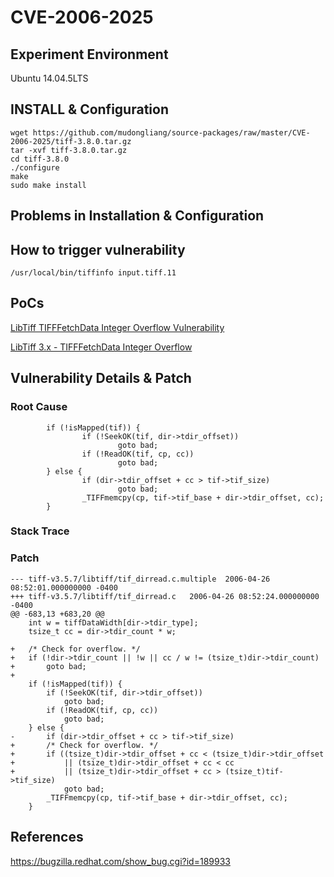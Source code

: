 # CVE-2006-2025

## Experiment Environment

Ubuntu 14.04.5LTS

## INSTALL & Configuration

```
wget https://github.com/mudongliang/source-packages/raw/master/CVE-2006-2025/tiff-3.8.0.tar.gz
tar -xvf tiff-3.8.0.tar.gz
cd tiff-3.8.0
./configure
make
sudo make install
```

## Problems in Installation & Configuration

## How to trigger vulnerability

```
/usr/local/bin/tiffinfo input.tiff.11
```

## PoCs

[LibTiff TIFFFetchData Integer Overflow Vulnerability](https://www.securityfocus.com/bid/17732/exploit)

[LibTiff 3.x - TIFFFetchData Integer Overflow](https://www.exploit-db.com/exploits/27764/)

## Vulnerability Details & Patch

### Root Cause

```
        if (!isMapped(tif)) {
                if (!SeekOK(tif, dir->tdir_offset))
                        goto bad;
                if (!ReadOK(tif, cp, cc))
                        goto bad;
        } else {
                if (dir->tdir_offset + cc > tif->tif_size)
                        goto bad;
                _TIFFmemcpy(cp, tif->tif_base + dir->tdir_offset, cc);
        }
```

### Stack Trace

### Patch

```
--- tiff-v3.5.7/libtiff/tif_dirread.c.multiple	2006-04-26 08:52:01.000000000 -0400
+++ tiff-v3.5.7/libtiff/tif_dirread.c	2006-04-26 08:52:24.000000000 -0400
@@ -683,13 +683,20 @@
 	int w = tiffDataWidth[dir->tdir_type];
 	tsize_t cc = dir->tdir_count * w;
 
+	/* Check for overflow. */
+	if (!dir->tdir_count || !w || cc / w != (tsize_t)dir->tdir_count)
+		goto bad;
+
 	if (!isMapped(tif)) {
 		if (!SeekOK(tif, dir->tdir_offset))
 			goto bad;
 		if (!ReadOK(tif, cp, cc))
 			goto bad;
 	} else {
-		if (dir->tdir_offset + cc > tif->tif_size)
+		/* Check for overflow. */
+		if ((tsize_t)dir->tdir_offset + cc < (tsize_t)dir->tdir_offset
+		    || (tsize_t)dir->tdir_offset + cc < cc
+		    || (tsize_t)dir->tdir_offset + cc > (tsize_t)tif->tif_size)
 			goto bad;
 		_TIFFmemcpy(cp, tif->tif_base + dir->tdir_offset, cc);
 	}
```

## References

<https://bugzilla.redhat.com/show_bug.cgi?id=189933>
